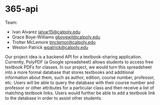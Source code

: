 # 365-api

Team:
- Ivan Alvarez ialvar15@calpoly.edu
- Grace Boye-Williams gboyewil@calpoly.edu
- Trotter McLemore tmclemor@calpoly.edu
- Weston Patrick wpatrick@calpoly.edu

Our project idea is a backend API for a textbook-sharing application. Currently, PolyPDF (a Google spreadsheet) allows students to access free textbook PDFs for classes. In our project, we would turn this spreadsheet into a more formal database that stores textbooks and additional information about them, such as author, edition, course number, professor, etc. Users will be able to query the database with their course number and professor or other attributes for a particular class and then receive a list of matching textbook links. Users would further be able to add a textbook link to the database in order to assist other students.
